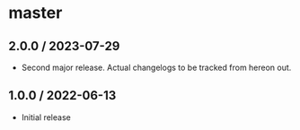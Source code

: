 # master

## 2.0.0 / 2023-07-29

* Second major release.  Actual changelogs to be tracked from hereon out.

## 1.0.0 / 2022-06-13

* Initial release
